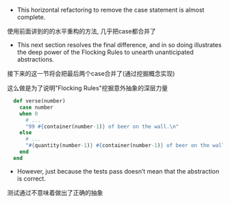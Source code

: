+ This horizontal refactoring to remove the case statement is almost complete.

使用前面讲到的的水平重构的方法, 几乎把case都合并了

+ This next section resolves the final difference, and in so doing illustrates the deep power of the Flocking Rules to unearth unanticipated abstractions.

接下来的这一节将会把最后两个case合并了(通过挖掘概念实现)

这么做是为了说明"Flocking Rules"挖掘意外抽象的深层力量

```ruby
  def verse(number)
    case number
    when 0
      # ...
      "99 #{container(number-1)} of beer on the wall.\n"
    else
      # ...
      "#{quantity(number-1)} #{container(number-1)} of beer on the wall.\n"
    end
  end
```

+ However, just because the tests pass doesn’t mean that the abstraction is correct.

测试通过不意味着做出了正确的抽象
